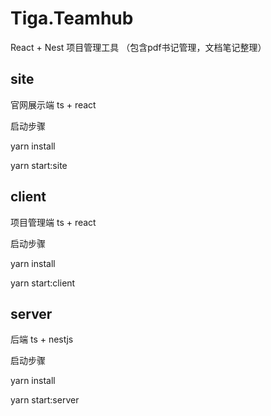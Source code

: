 # Tiga.Teamhub

React + Nest 项目管理工具 （包含pdf书记管理，文档笔记整理）

## site

官网展示端 ts + react

启动步骤 

yarn install 

yarn start:site

## client

项目管理端 ts + react

启动步骤

yarn install 

yarn start:client

## server

后端 ts + nestjs

启动步骤 

yarn install 

yarn start:server
